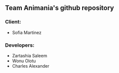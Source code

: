 ## Team Animania's github repository
### Client: 
- Sofia Martinez

### Developers: 
- Zartashia Saleem 
- Wonu Olotu
- Charles Alexander
